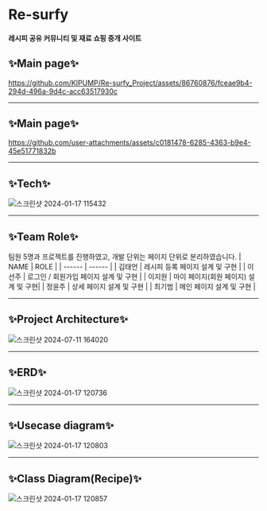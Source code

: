 # Re-surfy
#### 레시피 공유 커뮤니티 및 재료 쇼핑 중개 사이트 

## ✨Main page✨
https://github.com/KIPUMP/Re-surfy_Project/assets/86760876/fceae9b4-294d-496a-9d4c-acc63517930c

---

## ✨Main page✨
https://github.com/user-attachments/assets/c0181478-6285-4363-b9e4-45e51771832b

---

## ✨Tech✨
![스크린샷 2024-01-17 115432](https://github.com/KIPUMP/Re-surfy_Project/assets/86760876/8e1e746a-d3bb-4818-8520-f2ad8fc436d7)

---

## ✨Team Role✨
팀원 5명과 프로젝트를 진행하였고, 개발 단위는 페이지 단위로 분리하였습니다.
| NAME | ROLE |
| ------ | ------ |
| 김태언 | 레시피 등록 페이지 설계 및 구현 |
| 이선주 | 로그인 / 회원가입 페이지 설계 및 구현 |
| 이지원 | 마이 페이지(회원 페이지) 설계 및 구현|
| 정윤주 | 상세 페이지 설계 및 구현 |
| 최기범 | 메인 페이지 설계 및 구현 |

---

## ✨Project Architecture✨
![스크린샷 2024-07-11 164020](https://github.com/KIPUMP/Re-surfy_Project/assets/86760876/e7e161bb-97ff-48d9-95c4-2ddd36bbf5c6)

---
## ✨ERD✨
![스크린샷 2024-01-17 120736](https://github.com/KIPUMP/Re-surfy_Project/assets/86760876/f04ac3fc-ceda-4d5b-836f-b67f25ea0758)

---
## ✨Usecase diagram✨
![스크린샷 2024-01-17 120803](https://github.com/KIPUMP/Re-surfy_Project/assets/86760876/83c8d961-283e-4404-b87b-7e6ebe78c4b6)

---
## ✨Class Diagram(Recipe)✨
![스크린샷 2024-01-17 120857](https://github.com/KIPUMP/Re-surfy_Project/assets/86760876/67d729a3-18d4-49e5-aa96-1409253ef559)





